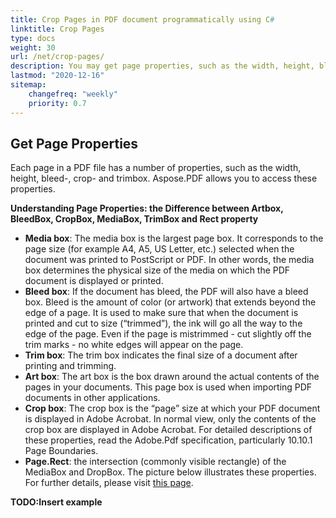 ```yaml
---
title: Crop Pages in PDF document programmatically using C#
linktitle: Crop Pages
type: docs
weight: 30
url: /net/crop-pages/
description: You may get page properties, such as the width, height, bleed-, crop- and trimbox using Aspose.PDF for .NET.
lastmod: "2020-12-16"
sitemap:
    changefreq: "weekly"
    priority: 0.7
---
```


## Get Page Properties

Each page in a PDF file has a number of properties, such as the width, height, bleed-, crop- and trimbox. Aspose.PDF allows you to access these properties.

**Understanding Page Properties: the Difference between Artbox, BleedBox, CropBox, MediaBox, TrimBox and Rect property**

- **Media box**: The media box is the largest page box. It corresponds to the page size (for example A4, A5, US Letter, etc.) selected when the document was printed to PostScript or PDF. In other words, the media box determines the physical size of the media on which the PDF document is displayed or printed.
- **Bleed box**: If the document has bleed, the PDF will also have a bleed box. Bleed is the amount of color (or artwork) that extends beyond the edge of a page. It is used to make sure that when the document is printed and cut to size (“trimmed”), the ink will go all the way to the edge of the page. Even if the page is mistrimmed - cut slightly off the trim marks - no white edges will appear on the page.
- **Trim box**: The trim box indicates the final size of a document after printing and trimming.
- **Art box**: The art box is the box drawn around the actual contents of the pages in your documents. This page box is used when importing PDF documents in other applications.
- **Crop box**: The crop box is the “page” size at which your PDF document is displayed in Adobe Acrobat. In normal view, only the contents of the crop box are displayed in Adobe Acrobat. For detailed descriptions of these properties, read the Adobe.Pdf specification, particularly 10.10.1 Page Boundaries.
- **Page.Rect**: the intersection (commonly visible rectangle) of the MediaBox and DropBox. The picture below illustrates these properties.
For further details, please visit [this page](http://www.enfocus.com/manuals/ReferenceGuide/PP/10/enUS/en-us/concept/c_aa1095731.html).

**TODO:Insert example**
